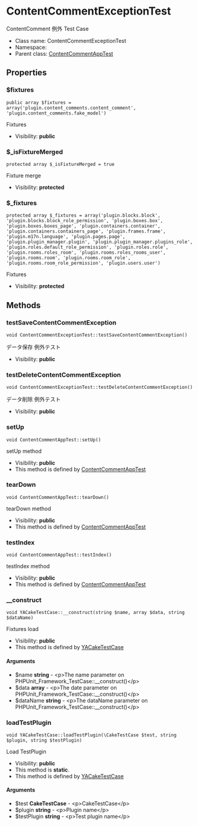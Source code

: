 ContentCommentExceptionTest
===============

ContentComment 例外 Test Case




* Class name: ContentCommentExceptionTest
* Namespace: 
* Parent class: [ContentCommentAppTest](ContentCommentAppTest.md)





Properties
----------


### $fixtures

    public array $fixtures = array('plugin.content_comments.content_comment', 'plugin.content_comments.fake_model')

Fixtures



* Visibility: **public**


### $_isFixtureMerged

    protected array $_isFixtureMerged = true

Fixture merge



* Visibility: **protected**


### $_fixtures

    protected array $_fixtures = array('plugin.blocks.block', 'plugin.blocks.block_role_permission', 'plugin.boxes.box', 'plugin.boxes.boxes_page', 'plugin.containers.container', 'plugin.containers.containers_page', 'plugin.frames.frame', 'plugin.m17n.language', 'plugin.pages.page', 'plugin.plugin_manager.plugin', 'plugin.plugin_manager.plugins_role', 'plugin.roles.default_role_permission', 'plugin.roles.role', 'plugin.rooms.roles_room', 'plugin.rooms.roles_rooms_user', 'plugin.rooms.room', 'plugin.rooms.room_role', 'plugin.rooms.room_role_permission', 'plugin.users.user')

Fixtures



* Visibility: **protected**


Methods
-------


### testSaveContentCommentException

    void ContentCommentExceptionTest::testSaveContentCommentException()

データ保存 例外テスト



* Visibility: **public**




### testDeleteContentCommentException

    void ContentCommentExceptionTest::testDeleteContentCommentException()

データ削除 例外テスト



* Visibility: **public**




### setUp

    void ContentCommentAppTest::setUp()

setUp method



* Visibility: **public**
* This method is defined by [ContentCommentAppTest](ContentCommentAppTest.md)




### tearDown

    void ContentCommentAppTest::tearDown()

tearDown method



* Visibility: **public**
* This method is defined by [ContentCommentAppTest](ContentCommentAppTest.md)




### testIndex

    void ContentCommentAppTest::testIndex()

testIndex method



* Visibility: **public**
* This method is defined by [ContentCommentAppTest](ContentCommentAppTest.md)




### __construct

    void YACakeTestCase::__construct(string $name, array $data, string $dataName)

Fixtures load



* Visibility: **public**
* This method is defined by [YACakeTestCase](YACakeTestCase.md)


#### Arguments
* $name **string** - &lt;p&gt;The name parameter on PHPUnit_Framework_TestCase::__construct()&lt;/p&gt;
* $data **array** - &lt;p&gt;The date parameter on PHPUnit_Framework_TestCase::__construct()&lt;/p&gt;
* $dataName **string** - &lt;p&gt;The dataName parameter on PHPUnit_Framework_TestCase::__construct()&lt;/p&gt;



### loadTestPlugin

    void YACakeTestCase::loadTestPlugin(\CakeTestCase $test, string $plugin, string $testPlugin)

Load TestPlugin



* Visibility: **public**
* This method is **static**.
* This method is defined by [YACakeTestCase](YACakeTestCase.md)


#### Arguments
* $test **CakeTestCase** - &lt;p&gt;CakeTestCase&lt;/p&gt;
* $plugin **string** - &lt;p&gt;Plugin name&lt;/p&gt;
* $testPlugin **string** - &lt;p&gt;Test plugin name&lt;/p&gt;


